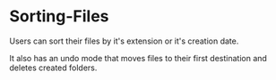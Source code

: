 # Sorting-Files
Users can sort their files by it's extension or it's creation date. 

It also has an undo mode that moves files to their first destination and deletes created folders.
